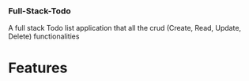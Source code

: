 ### Full-Stack-Todo
A full stack Todo list application that all the crud (Create, Read, Update, Delete) functionalities

# Features